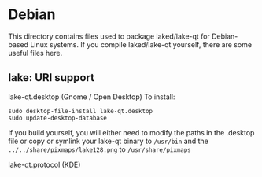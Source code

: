 
Debian
====================
This directory contains files used to package laked/lake-qt
for Debian-based Linux systems. If you compile laked/lake-qt yourself, there are some useful files here.

## lake: URI support ##


lake-qt.desktop  (Gnome / Open Desktop)
To install:

	sudo desktop-file-install lake-qt.desktop
	sudo update-desktop-database

If you build yourself, you will either need to modify the paths in
the .desktop file or copy or symlink your lake-qt binary to `/usr/bin`
and the `../../share/pixmaps/lake128.png` to `/usr/share/pixmaps`

lake-qt.protocol (KDE)

